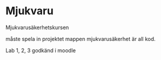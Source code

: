# Mjukvaru
Mjukvarusäkerhetskursen

måste spela in projektet
mappen mjukvarusäkerhet är all kod.


Lab 1, 2, 3 godkänd i moodle
